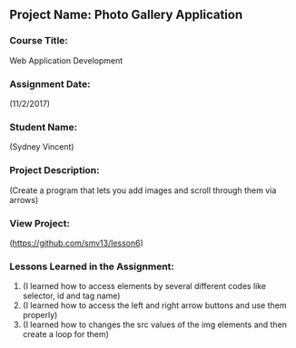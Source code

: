 ## Project Name:  Photo Gallery Application

### Course Title:
Web Application Development

### Assignment Date:  
(11/2/2017)

### Student Name:  
(Sydney Vincent)

### Project Description:
(Create a program that lets you add images and scroll through them via arrows)

### View Project:
(https://github.com/smv13/lesson6)

### Lessons Learned in the Assignment:
1. (I learned how to access elements by several different codes like selector, id and tag name)
2. (I learned how to access the left and right arrow buttons and use them properly)
3. (I learned how to changes the src values of the img elements and then create a loop for them)

